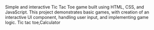 Simple and interactive Tic Tac Toe game built using HTML, CSS, and JavaScript. This project demonstrates basic games, with creation of an interactive UI component, handling user input, and implementing game logic. Tic tac toe,Calculator
